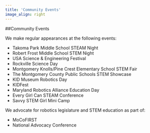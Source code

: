 ```yaml
---
title: 'Community Events'
image_align: right
---
```


##Community Events

We make regular appearances at the following events:

* Takoma Park Middle School STEAM Night
* Robert Frost Middle School STEM Night
* USA Science & Engineering Festival
* Rockville Science Day
* Montgomery Knolls/Pine Crest Elementary School STEM Fair
* The Montgomery County Public Schools STEM Showcase
* KID Museum Robotics Day
* KIDFest
* Maryland Robotics Alliance Education Day
* Every Girl Can STEAM Conference
* Savvy STEM Girl Mini Camp

We advocate for robotics legislature and STEM education as part of:

* MoCoFIRST 
* National Advocacy Conference